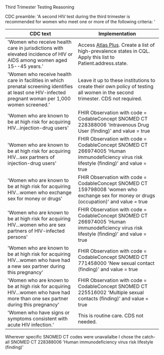 Third Trimester Testing Reasoning

CDC preamble: 'A second HIV test during the third trimester is recommended for women who meet one or more of the following criteria: '

| CDC text | Implementation | 
|---|---|
|'Women who receive health care in jurisdictions with elevated incidence of HIV or AIDS among women aged 15--45 years.'|Access [Atlas Plus](https://www.cdc.gov/nchhstp/about/atlasplus.html). Create a list of high-prevalence states in CQL. Apply this list to Patient.address.state.| 
|'Women who receive health care in facilities in which prenatal screening identifies at least one HIV-infected pregnant woman per 1,000 women screened.'|Leave it up to these institutions to create their own policy of testing all women in the second trimester. CDS not required.|
|'Women who are known to be at high risk for acquiring HIV...injection-drug users'|FHIR Observation with code = CodableConcept SNOMED CT 228388006 'Intravenous Drug User (finding)' and value = true|
|'Women who are known to be at high risk for acquiring HIV...sex partners of injection-drug users'|FHIR Observation with code = CodableConcept SNOMED CT 266974005 'Human immunodeficiency virus risk lifestyle (finding)' and value = true|
|'Women who are known to be at high risk for acquiring HIV...women who exchange sex for money or drugs'|FHIR Observation with code = CodableConcept SNOMED CT 159798008 'women who exchange sex for money or drugs (occupation)' and value = true|
|'Women who are known to be at high risk for acquiring HIV...women who are sex partners of HIV-infected persons'|FHIR Observation with code = CodableConcept SNOMED CT 266974005 'Human immunodeficiency virus risk lifestyle (finding)' and value = true|
|'Women who are known to be at high risk for acquiring HIV...women who have had a new sex partner during this pregnancy'|FHIR Observation with code = CodableConcept SNOMED CT 771458000 'New sexual contact (finding)' and value = true|
|'Women who are known to be at high risk for acquiring HIV...women who have had more than one sex partner during this pregnancy'|FHIR Observation with code = CodableConcept SNOMED CT 225516002  'Multiple sexual contacts (finding)' and value = true|
|'Women who have signs or symptoms consistent with acute HIV infection.'|This is routine care. CDS not needed.|

Wherever specific SNOMED CT codes were unavailalbe I chose the catch-all SNOMED CT 228388006 'Human immunodeficiency virus risk lifestyle (finding)'

